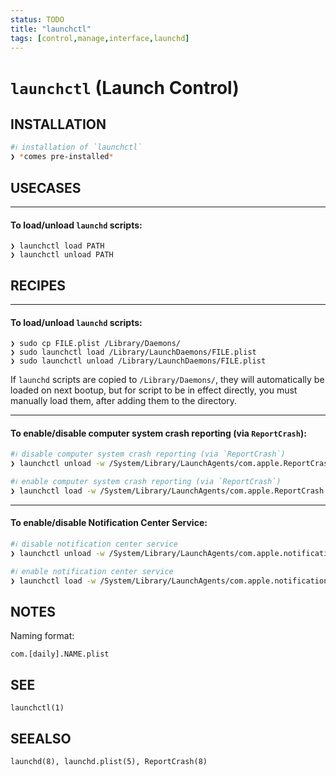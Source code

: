 ```yaml
---
status: TODO
title: "launchctl"
tags: [control,manage,interface,launchd]
---
```


# `launchctl` (Launch Control)

## INSTALLATION


```bash
#ℹ︎ installation of `launchctl`
❯ *comes pre-installed*
```


## USECASES

----
#### To load/unload `launchd` scripts:

    ❯ launchctl load PATH
    ❯ launchctl unload PATH

## RECIPES

----
#### To load/unload `launchd` scripts:

    ❯ sudo cp FILE.plist /Library/Daemons/
    ❯ sudo launchctl load /Library/LaunchDaemons/FILE.plist
    ❯ sudo launchctl unload /Library/LaunchDaemons/FILE.plist

If `launchd` scripts are copied to `/Library/Daemons/`, they will automatically be loaded on next bootup, but for script to be in effect directly, you must manually load them, after adding them to the directory.

----
#### To enable/disable computer system crash reporting (via `ReportCrash`):


```bash
#ℹ︎ disable computer system crash reporting (via `ReportCrash`)
❯ launchctl unload -w /System/Library/LaunchAgents/com.apple.ReportCrash.plist && sudo launchctl unload -w /System/Library/LaunchDaemons/com.apple.ReportCrash.Root.plist
```



```bash
#ℹ︎ enable computer system crash reporting (via `ReportCrash`)
❯ launchctl load -w /System/Library/LaunchAgents/com.apple.ReportCrash.plist && sudo launchctl load -w /System/Library/LaunchDaemons/com.apple.ReportCrash.Root.plist
```


----
#### To enable/disable Notification Center Service:


```bash
#ℹ︎ disable notification center service
❯ launchctl unload -w /System/Library/LaunchAgents/com.apple.notificationcenterui.plist && killall -9 NotificationCenter
```



```bash
#ℹ︎ enable notification center service
❯ launchctl load -w /System/Library/LaunchAgents/com.apple.notificationcenterui.plist
```



## NOTES

Naming format:

    com.[daily].NAME.plist

## SEE

    launchctl(1)

## SEEALSO

    launchd(8), launchd.plist(5), ReportCrash(8)

